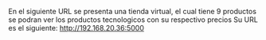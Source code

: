 En el siguiente URL se presenta una tienda virtual, el cual tiene 9 productos se podran ver los productos tecnologicos con su respectivo precios
Su URL es el siguiente: http://192.168.20.36:5000
